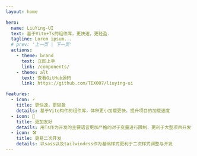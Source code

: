 ```yaml
---
layout: home

hero:
  name: LiuYing-UI
  text: 基于Vite+Ts的组件库，更快速，更轻盈.
  tagline: Lorem ipsum...
  # prev: '上一页 | 下一页'
  actions:
    - theme: brand
      text: 立即上手
      link: /components/
    - theme: alt
      text: 查看GitHub源码
      link: https://github.com/TIX007/liuying-ui

features:
  - icon: ⚡️
    title: 更快速，更轻盈
    details: 基于Vite构件的组件库，体积更小加载更快，提升项目的加载速度
  - icon: 🖖
    title: 更加友好
    details: 用Ts作为开发的主要语言更加严格的对于变量进行限制，更利于大型项目开发
  - icon: 🛠️
    title: 更易二次开发
    details: 以sass以及tailwindcss作为基础样式更利于二次样式调整与开发
---
```

